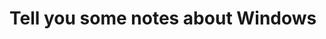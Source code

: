 <!--
 * @Author: sunyudi
 * @Date: 2020-06-06 12:45:57
 * @LastEditTime: 2020-06-06 12:54:32
 * @FilePath: \ys16514.github.io\Windows\index.md
--> 
# Tell you some notes about Windows
